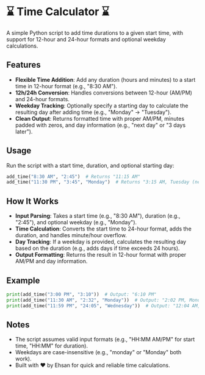 # ⌛ Time Calculator ⌛
A simple Python script to add time durations to a given start time, with support for 12-hour and 24-hour formats and optional weekday calculations.

## Features
- **Flexible Time Addition**: Add any duration (hours and minutes) to a start time in 12-hour format (e.g., "8:30 AM").
- **12h/24h Conversion**: Handles conversions between 12-hour (AM/PM) and 24-hour formats.
- **Weekday Tracking**: Optionally specify a starting day to calculate the resulting day after adding time (e.g., "Monday" → "Tuesday").
- **Clean Output**: Returns formatted time with proper AM/PM, minutes padded with zeros, and day information (e.g., "next day" or "3 days later").

## Usage
Run the script with a start time, duration, and optional starting day:
```python
add_time("8:30 AM", "2:45")  # Returns "11:15 AM"
add_time("11:30 PM", "3:45", "Monday")  # Returns "3:15 AM, Tuesday (next day)"
```

## How It Works
- **Input Parsing**: Takes a start time (e.g., "8:30 AM"), duration (e.g., "2:45"), and optional weekday (e.g., "Monday").
- **Time Calculation**: Converts the start time to 24-hour format, adds the duration, and handles minute/hour overflow.
- **Day Tracking**: If a weekday is provided, calculates the resulting day based on the duration (e.g., adds days if time exceeds 24 hours).
- **Output Formatting**: Returns the result in 12-hour format with proper AM/PM and day information.

## Example
```python
print(add_time("3:00 PM", "3:10"))  # Output: "6:10 PM"
print(add_time("11:30 AM", "2:32", "Monday"))  # Output: "2:02 PM, Monday"
print(add_time("11:59 PM", "24:05", "Wednesday"))  # Output: "12:04 AM, Friday (2 days later)"
```

## Notes
- The script assumes valid input formats (e.g., "HH:MM AM/PM" for start time, "HH:MM" for duration).
- Weekdays are case-insensitive (e.g., "monday" or "Monday" both work).
- Built with ❤️ by Ehsan for quick and reliable time calculations.
